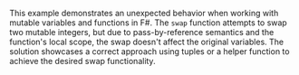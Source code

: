 This example demonstrates an unexpected behavior when working with mutable variables and functions in F#.  The `swap` function attempts to swap two mutable integers, but due to pass-by-reference semantics and the function's local scope, the swap doesn't affect the original variables. The solution showcases a correct approach using tuples or a helper function to achieve the desired swap functionality.